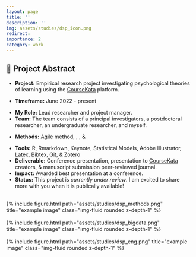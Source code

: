 ```yaml
---
layout: page
title: ''
description: ''     
img: assets/studies/dsp_icon.png
redirect: 
importance: 2
category: work
---
```


<!--Abstract-->
## 📌 **Project Abstract** 
<!--2. Client/Company/Project type-->
- **Project:** Empirical research project investigating psychological theories of learning using the [CourseKata](https://coursekata.org/) platform. 
<!--3. Project date (When did you work on the project)-->
- **Timeframe:** June 2022 - present
<!--4. Your role (What you were responsible for on the project)-->
- **My Role:** Lead researcher and project manager.
- **Team:** The team consists of a principal investigators, a postdoctoral  researcher, an undergraduate researcher, and myself.
<!--UX methods-->
- **Methods:** Agile method, [](#user-req-int), [](#user-tasks), & [](#user-exp-ques)
<!--logos-->
- **Tools:** R, Rmarkdown, Keynote, Statistical Models, Adobe Illustrator, Latex, Bibtex, Git, & Zotero  
- **Deliverable:** Conference presentation, presentation to [CourseKata](https://coursekata.org/) creators, & manuscript submission peer-reviewed journal.
- **Impact:** Awarded best presentation at a conference.
- **Status:** This project is *currently under review*. I am excited to share more with you when it is publically available! 

<br>
<div class="col d-flex justify-content-center align-items-center">
    <div class="col-sm mt-3 mt-md-0">
        {% include figure.html path="assets/studies/dsp_methods.png" title="example image" class="img-fluid rounded z-depth-1" %}
    </div>
</div>

<br>
<div class="col d-flex justify-content-center align-items-center">
    <div class="col-sm mt-3 mt-md-0">
        {% include figure.html path="assets/studies/dsp_bigdata.png" title="example image" class="img-fluid rounded z-depth-1" %}
    </div>
</div>

<br>
<div class="col d-flex justify-content-center align-items-center">
    <div class="col-sm mt-3 mt-md-0">
        {% include figure.html path="assets/studies/dsp_eng.png" title="example image" class="img-fluid rounded z-depth-1" %}
    </div>
</div>


<br>


